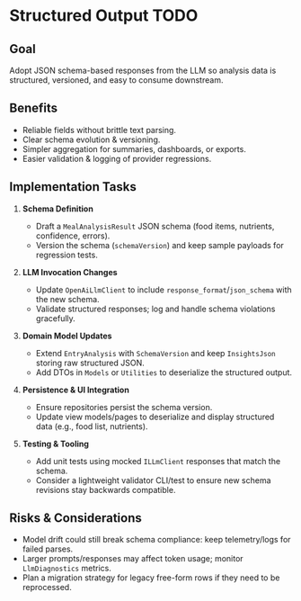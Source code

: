 # Structured Output TODO

## Goal
Adopt JSON schema-based responses from the LLM so analysis data is structured, versioned, and easy to consume downstream.

## Benefits
- Reliable fields without brittle text parsing.
- Clear schema evolution & versioning.
- Simpler aggregation for summaries, dashboards, or exports.
- Easier validation & logging of provider regressions.

## Implementation Tasks
1. **Schema Definition**
   - Draft a `MealAnalysisResult` JSON schema (food items, nutrients, confidence, errors).
   - Version the schema (`schemaVersion`) and keep sample payloads for regression tests.

2. **LLM Invocation Changes**
   - Update `OpenAiLlmClient` to include `response_format`/`json_schema` with the new schema.
   - Validate structured responses; log and handle schema violations gracefully.

3. **Domain Model Updates**
   - Extend `EntryAnalysis` with `SchemaVersion` and keep `InsightsJson` storing raw structured JSON.
   - Add DTOs in `Models` or `Utilities` to deserialize the structured output.

4. **Persistence & UI Integration**
   - Ensure repositories persist the schema version.
   - Update view models/pages to deserialize and display structured data (e.g., food list, nutrients).

5. **Testing & Tooling**
   - Add unit tests using mocked `ILLmClient` responses that match the schema.
   - Consider a lightweight validator CLI/test to ensure new schema revisions stay backwards compatible.

## Risks & Considerations
- Model drift could still break schema compliance: keep telemetry/logs for failed parses.
- Larger prompts/responses may affect token usage; monitor `LlmDiagnostics` metrics.
- Plan a migration strategy for legacy free-form rows if they need to be reprocessed.

